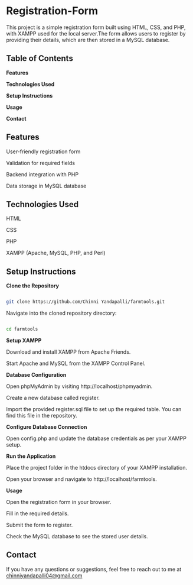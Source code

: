 # Registration-Form

This project is a simple registration form built using HTML, CSS, and PHP, with XAMPP used for the local server.The form allows users to register by providing their details,
which are then stored in a MySQL database.

## **Table of Contents**

**Features**

**Technologies Used**

**Setup Instructions**

**Usage**

**Contact**

## **Features**

User-friendly registration form

Validation for required fields

Backend integration with PHP

Data storage in MySQL database

## **Technologies Used**

HTML

CSS

PHP

XAMPP (Apache, MySQL, PHP, and Perl)

## **Setup Instructions**

**Clone the Repository**

```bash

git clone https://github.com/Chinni Yandapalli/farmtools.git
```

Navigate into the cloned repository directory:

```bash

cd farmtools
```

**Setup XAMPP**

Download and install XAMPP from Apache Friends.

Start Apache and MySQL from the XAMPP Control Panel.

**Database Configuration**

Open phpMyAdmin by visiting http://localhost/phpmyadmin.

Create a new database called register.

Import the provided register.sql file to set up the required table. You can find this file in the repository.

**Configure Database Connection**

Open config.php and update the database credentials as per your XAMPP setup.

**Run the Application**

Place the project folder in the htdocs directory of your XAMPP installation.

Open your browser and navigate to http://localhost/farmtools.

**Usage**

Open the registration form in your browser.

Fill in the required details.

Submit the form to register.

Check the MySQL database to see the stored user details.

## **Contact**

If you have any questions or suggestions, feel free to reach out to me at chinniyandapalli04@gmail.com
